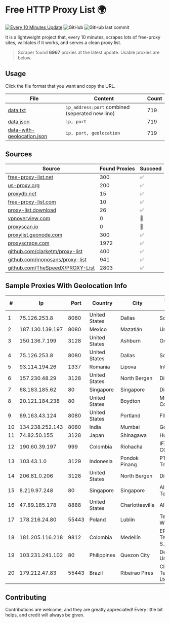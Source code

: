 
# Free HTTP Proxy List 🌍

[![Every 10 Minutes Update](https://github.com/mertguvencli/http-proxy-list/actions/workflows/main.yml/badge.svg?branch=main)](https://github.com/mertguvencli/http-proxy-list/actions/workflows/main.yml)
![GitHub](https://img.shields.io/github/license/mertguvencli/http-proxy-list)
![GitHub last commit](https://img.shields.io/github/last-commit/mertguvencli/http-proxy-list)

It is a lightweight project that, every 10 minutes, scrapes lots of free-proxy sites, validates if it works, and serves a clean proxy list.


> Scraper found **6967** proxies at the latest update. Usable proxies are below.

## Usage

Click the file format that you want and copy the URL.


|File|Content|Count|
|----|-------|-----|
|[data.txt](https://raw.githubusercontent.com/mertguvencli/http-proxy-list/main/proxy-list/data.txt)|`ip_address:port` combined (seperated new line)|719|
|[data.json](https://raw.githubusercontent.com/mertguvencli/http-proxy-list/main/proxy-list/data.json)|`ip, port`|719|
|[data-with-geolocation.json](https://raw.githubusercontent.com/mertguvencli/http-proxy-list/main/proxy-list/data-with-geolocation.json)|`ip, port, geolocation`|719|

## Sources

|Source|Found Proxies|Succeed|
|------|-------------|-------|
|[free-proxy-list.net](https://free-proxy-list.net)|300|✅|
|[us-proxy.org](https://www.us-proxy.org)|200|✅|
|[proxydb.net](http://proxydb.net)|15|✅|
|[free-proxy-list.com](https://free-proxy-list.com/?page=&port=&type%5B%5D=http&type%5B%5D=https&up_time=0&search=Search)|10|✅|
|[proxy-list.download](https://www.proxy-list.download/HTTP)|26|✅|
|[vpnoverview.com](https://vpnoverview.com/privacy/anonymous-browsing/free-proxy-servers)|0|🚫|
|[proxyscan.io](https://www.proxyscan.io)|0|🚫|
|[proxylist.geonode.com](https://proxylist.geonode.com/api/proxy-list?limit=300&page=1&sort_by=lastChecked&sort_type=desc&protocols=http,https)|300|✅|
|[proxyscrape.com](https://api.proxyscrape.com/v2/?request=displayproxies&protocol=http&timeout=10000&country=all&ssl=all&anonymity=all)|1972|✅|
|[github.com/clarketm/proxy-list](https://raw.githubusercontent.com/clarketm/proxy-list/master/proxy-list-raw.txt)|400|✅|
|[github.com/monosans/proxy-list](https://raw.githubusercontent.com/monosans/proxy-list/main/proxies/http.txt)|941|✅|
|[github.com/TheSpeedX/PROXY-List](https://raw.githubusercontent.com/TheSpeedX/PROXY-List/master/http.txt)|2803|✅|


## Sample Proxies With Geolocation Info

|#|Ip|Port|Country|City|Internet Service Provider|
|-|--|----|-------|----|-------------------------|
|1|75.126.253.8|8080|United States|Dallas|SoftLayer|
|2|187.130.139.197|8080|Mexico|Mazatlán|Uninet S.A. de C.V.|
|3|150.136.7.199|3128|United States|Ashburn|Oracle Corporation|
|4|75.126.253.8|8080|United States|Dallas|SoftLayer|
|5|93.114.194.26|1337|Romania|Lipova|Interkvm Host SRL|
|6|157.230.48.29|3128|United States|North Bergen|DigitalOcean, LLC|
|7|68.183.185.62|80|Singapore|Singapore|DigitalOcean, LLC|
|8|20.121.184.238|80|United States|Boydton|Microsoft Corporation|
|9|69.163.43.124|8080|United States|Portland|FIBERFI|
|10|134.238.252.143|8080|India|Mumbai|Google LLC|
|11|74.82.50.155|3128|Japan|Shinagawa|Hurricane Electric|
|12|190.60.39.197|999|Colombia|Riohacha|IFX NETWORKS COLOMBIA|
|13|103.43.1.0|3129|Indonesia|Pondok Pinang|PT Daya Sinergi Telekomunikasi|
|14|206.81.0.206|3128|United States|North Bergen|DigitalOcean, LLC|
|15|8.219.97.248|80|Singapore|Singapore|Alibaba (US) Technology Co., Ltd.|
|16|47.89.185.178|8888|United States|Charlottesville|Alibaba.com LLC|
|17|178.216.24.80|55443|Poland|Lublin|Telekomunikacja Wschod sp. z o.o.|
|18|181.205.116.218|9812|Colombia|Medellín|EPM Telecomunicaciones S.A. E.S.P.|
|19|103.231.241.102|80|Philippines|Quezon City|De La Salle University|
|20|179.212.47.83|55443|Brazil|Ribeirao Pires|Claro NXT Telecomunicacoes Ltda|



## Contributing

Contributions are welcome, and they are greatly appreciated! Every
little bit helps, and credit will always be given.

